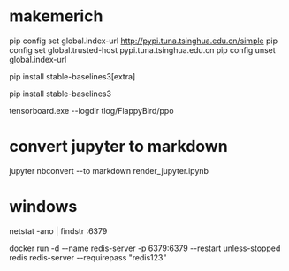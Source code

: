 # makemerich

pip config set global.index-url http://pypi.tuna.tsinghua.edu.cn/simple
pip config set global.trusted-host pypi.tuna.tsinghua.edu.cn
pip config unset global.index-url

pip install stable-baselines3[extra]

pip install stable-baselines3



tensorboard.exe --logdir tlog/FlappyBird/ppo

# convert   jupyter to  markdown
jupyter nbconvert --to markdown render_jupyter.ipynb


# windows
netstat -ano | findstr :6379

docker run -d --name redis-server -p 6379:6379 --restart unless-stopped redis redis-server --requirepass "redis123"



